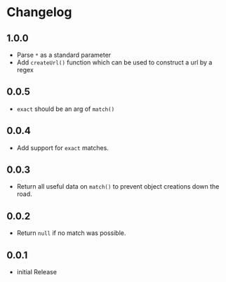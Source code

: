 # Changelog

## 1.0.0

- Parse `*` as a standard parameter
- Add `createUrl()` function which can be used to construct a url by a regex

## 0.0.5

- `exact` should be an arg of `match()`

## 0.0.4

- Add support for `exact` matches.

## 0.0.3

- Return all useful data on `match()` to prevent object creations down the road.

## 0.0.2

- Return `null` if no match was possible.

## 0.0.1

- initial Release
